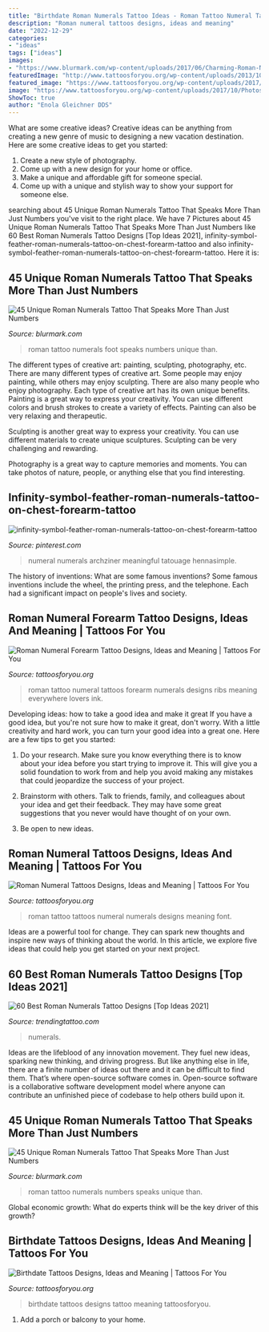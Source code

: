 ```yaml
---
title: "Birthdate Roman Numerals Tattoo Ideas - Roman Tattoo Numeral Tattoos Forearm Numerals Designs Ribs Meaning Everywhere Lovers Ink"
description: "Roman numeral tattoos designs, ideas and meaning"
date: "2022-12-29"
categories:
- "ideas"
tags: ["ideas"]
images:
- "https://www.blurmark.com/wp-content/uploads/2017/06/Charming-Roman-Numerals-Tattoo-on-Foot.jpg"
featuredImage: "http://www.tattoosforyou.org/wp-content/uploads/2013/10/Roman-Numerals-Tattoo.jpg"
featured_image: "https://www.tattoosforyou.org/wp-content/uploads/2017/10/Photos-of-Roman-Numeral-Forearm-Tattoos-300x224.jpg"
image: "https://www.tattoosforyou.org/wp-content/uploads/2017/10/Photos-of-Roman-Numeral-Forearm-Tattoos-300x224.jpg"
ShowToc: true
author: "Enola Gleichner DDS"
---
```



What are some creative ideas?
Creative ideas can be anything from creating a new genre of music to designing a new vacation destination. Here are some creative ideas to get you started: 
1. Create a new style of photography.
2. Come up with a new design for your home or office.
3. Make a unique and affordable gift for someone special.
4. Come up with a unique and stylish way to show your support for someone else.

	

		
searching about 45 Unique Roman Numerals Tattoo That Speaks More Than Just Numbers you've visit to the right place. We have 7 Pictures about 45 Unique Roman Numerals Tattoo That Speaks More Than Just Numbers like 60 Best Roman Numerals Tattoo Designs [Top Ideas 2021], infinity-symbol-feather-roman-numerals-tattoo-on-chest-forearm-tattoo and also infinity-symbol-feather-roman-numerals-tattoo-on-chest-forearm-tattoo. Here it is:
		
    
## 45 Unique Roman Numerals Tattoo That Speaks More Than Just Numbers

<img loading=lazy src="https://www.blurmark.com/wp-content/uploads/2017/06/Charming-Roman-Numerals-Tattoo-on-Foot.jpg" onerror="this.onerror=null;this.src='https://tse4.mm.bing.net/th?id=OIP.8TdqM72rFAk5sl5YhQecIwHaNK&amp;pid=15.1';" alt="45 Unique Roman Numerals Tattoo That Speaks More Than Just Numbers">

_Source: blurmark.com_

>roman tattoo numerals foot speaks numbers unique than. 

	

The different types of creative art: painting, sculpting, photography, etc.
There are many different types of creative art. Some people may enjoy painting, while others may enjoy sculpting. There are also many people who enjoy photography. Each type of creative art has its own unique benefits.
Painting is a great way to express your creativity. You can use different colors and brush strokes to create a variety of effects. Painting can also be very relaxing and therapeutic.

Sculpting is another great way to express your creativity. You can use different materials to create unique sculptures. Sculpting can be very challenging and rewarding.

Photography is a great way to capture memories and moments. You can take photos of nature, people, or anything else that you find interesting.

    
## Infinity-symbol-feather-roman-numerals-tattoo-on-chest-forearm-tattoo

<img loading=lazy src="https://i.pinimg.com/736x/38/db/da/38dbdad40dafc3058bac1f137976ee61.jpg" onerror="this.onerror=null;this.src='https://tse1.mm.bing.net/th?id=OIP.qQ5dvTJDL5cTuCeFT1p0NwHaFj&amp;pid=15.1';" alt="infinity-symbol-feather-roman-numerals-tattoo-on-chest-forearm-tattoo">

_Source: pinterest.com_

>numeral numerals archziner meaningful tatouage hennasimple. 

	

The history of inventions: What are some famous inventions?
Some famous inventions include the wheel, the printing press, and the telephone. Each had a significant impact on people's lives and society.

    
## Roman Numeral Forearm Tattoo Designs, Ideas And Meaning | Tattoos For You

<img loading=lazy src="https://www.tattoosforyou.org/wp-content/uploads/2017/10/Photos-of-Roman-Numeral-Forearm-Tattoos-300x224.jpg" onerror="this.onerror=null;this.src='https://tse3.mm.bing.net/th?id=OIP.5FpQ49VVucpAnCbXDIfRhAAAAA&amp;pid=15.1';" alt="Roman Numeral Forearm Tattoo Designs, Ideas and Meaning | Tattoos For You">

_Source: tattoosforyou.org_

>roman tattoo numeral tattoos forearm numerals designs ribs meaning everywhere lovers ink. 

	

Developing ideas: how to take a good idea and make it great
If you have a good idea, but you're not sure how to make it great, don't worry. With a little creativity and hard work, you can turn your good idea into a great one.
Here are a few tips to get you started:

1. Do your research. Make sure you know everything there is to know about your idea before you start trying to improve it. This will give you a solid foundation to work from and help you avoid making any mistakes that could jeopardize the success of your project.

2. Brainstorm with others. Talk to friends, family, and colleagues about your idea and get their feedback. They may have some great suggestions that you never would have thought of on your own.

3. Be open to new ideas.

    
## Roman Numeral Tattoos Designs, Ideas And Meaning | Tattoos For You

<img loading=lazy src="http://www.tattoosforyou.org/wp-content/uploads/2013/10/Roman-Numerals-Tattoo.jpg" onerror="this.onerror=null;this.src='https://tse2.mm.bing.net/th?id=OIP.4ct7BUHhF6qJtDoXCxOxFgHaLH&amp;pid=15.1';" alt="Roman Numeral Tattoos Designs, Ideas and Meaning | Tattoos For You">

_Source: tattoosforyou.org_

>roman tattoo tattoos numeral numerals designs meaning font. 

	

Ideas are a powerful tool for change. They can spark new thoughts and inspire new ways of thinking about the world. In this article, we explore five ideas that could help you get started on your next project.

    
## 60 Best Roman Numerals Tattoo Designs [Top Ideas 2021]

<img loading=lazy src="https://www.trendingtattoo.com/wp-content/uploads/2021/06/Roman-Numerals-Chest-Tattoo-7.jpg" onerror="this.onerror=null;this.src='https://tse2.mm.bing.net/th?id=OIP.t2xDzm4lUok7ehn0u4DCLgHaH7&amp;pid=15.1';" alt="60 Best Roman Numerals Tattoo Designs [Top Ideas 2021]">

_Source: trendingtattoo.com_

>numerals. 

	

Ideas are the lifeblood of any innovation movement. They fuel new ideas, sparking new thinking, and driving progress. But like anything else in life, there are a finite number of ideas out there and it can be difficult to find them. That’s where open-source software comes in. Open-source software is a collaborative software development model where anyone can contribute an unfinished piece of codebase to help others build upon it.

    
## 45 Unique Roman Numerals Tattoo That Speaks More Than Just Numbers

<img loading=lazy src="http://www.blurmark.com/wp-content/uploads/2017/06/Beautiful-Roman-Numerals-Tattoo.jpg" onerror="this.onerror=null;this.src='https://tse3.mm.bing.net/th?id=OIP.tLi8qGr2FNGcBt4T5wPKKAHaFj&amp;pid=15.1';" alt="45 Unique Roman Numerals Tattoo That Speaks More Than Just Numbers">

_Source: blurmark.com_

>roman tattoo numerals numbers speaks unique than. 

	

Global economic growth: What do experts think will be the key driver of this growth?
 

    
## Birthdate Tattoos Designs, Ideas And Meaning | Tattoos For You

<img loading=lazy src="https://www.tattoosforyou.org/wp-content/uploads/2017/08/Birthdate-Tattoo-Ideas-300x300.jpg" onerror="this.onerror=null;this.src='https://tse2.mm.bing.net/th?id=OIP.hZZ9M_19QN0cEh7tykyW-AAAAA&amp;pid=15.1';" alt="Birthdate Tattoos Designs, Ideas and Meaning | Tattoos For You">

_Source: tattoosforyou.org_

>birthdate tattoos designs tattoo meaning tattoosforyou. 

	

1. Add a porch or balcony to your home.

